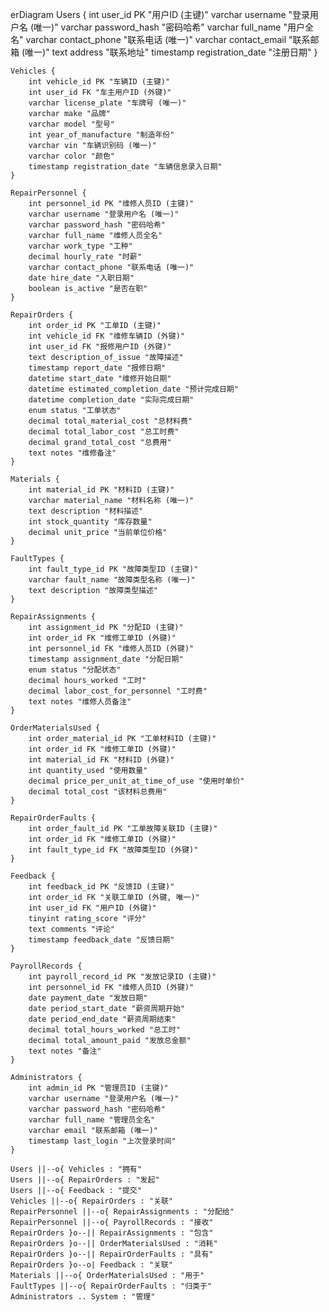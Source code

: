 erDiagram
    Users {
        int user_id PK "用户ID (主键)"
        varchar username "登录用户名 (唯一)"
        varchar password_hash "密码哈希"
        varchar full_name "用户全名"
        varchar contact_phone "联系电话 (唯一)"
        varchar contact_email "联系邮箱 (唯一)"
        text address "联系地址"
        timestamp registration_date "注册日期"
    }

    Vehicles {
        int vehicle_id PK "车辆ID (主键)"
        int user_id FK "车主用户ID (外键)"
        varchar license_plate "车牌号 (唯一)"
        varchar make "品牌"
        varchar model "型号"
        int year_of_manufacture "制造年份"
        varchar vin "车辆识别码 (唯一)"
        varchar color "颜色"
        timestamp registration_date "车辆信息录入日期"
    }

    RepairPersonnel {
        int personnel_id PK "维修人员ID (主键)"
        varchar username "登录用户名 (唯一)"
        varchar password_hash "密码哈希"
        varchar full_name "维修人员全名"
        varchar work_type "工种"
        decimal hourly_rate "时薪"
        varchar contact_phone "联系电话 (唯一)"
        date hire_date "入职日期"
        boolean is_active "是否在职"
    }

    RepairOrders {
        int order_id PK "工单ID (主键)"
        int vehicle_id FK "维修车辆ID (外键)"
        int user_id FK "报修用户ID (外键)"
        text description_of_issue "故障描述"
        timestamp report_date "报修日期"
        datetime start_date "维修开始日期"
        datetime estimated_completion_date "预计完成日期"
        datetime completion_date "实际完成日期"
        enum status "工单状态"
        decimal total_material_cost "总材料费"
        decimal total_labor_cost "总工时费"
        decimal grand_total_cost "总费用"
        text notes "维修备注"
    }

    Materials {
        int material_id PK "材料ID (主键)"
        varchar material_name "材料名称 (唯一)"
        text description "材料描述"
        int stock_quantity "库存数量"
        decimal unit_price "当前单位价格"
    }

    FaultTypes {
        int fault_type_id PK "故障类型ID (主键)"
        varchar fault_name "故障类型名称 (唯一)"
        text description "故障类型描述"
    }

    RepairAssignments {
        int assignment_id PK "分配ID (主键)"
        int order_id FK "维修工单ID (外键)"
        int personnel_id FK "维修人员ID (外键)"
        timestamp assignment_date "分配日期"
        enum status "分配状态"
        decimal hours_worked "工时"
        decimal labor_cost_for_personnel "工时费"
        text notes "维修人员备注"
    }

    OrderMaterialsUsed {
        int order_material_id PK "工单材料ID (主键)"
        int order_id FK "维修工单ID (外键)"
        int material_id FK "材料ID (外键)"
        int quantity_used "使用数量"
        decimal price_per_unit_at_time_of_use "使用时单价"
        decimal total_cost "该材料总费用"
    }

    RepairOrderFaults {
        int order_fault_id PK "工单故障关联ID (主键)"
        int order_id FK "维修工单ID (外键)"
        int fault_type_id FK "故障类型ID (外键)"
    }

    Feedback {
        int feedback_id PK "反馈ID (主键)"
        int order_id FK "关联工单ID (外键, 唯一)"
        int user_id FK "用户ID (外键)"
        tinyint rating_score "评分"
        text comments "评论"
        timestamp feedback_date "反馈日期"
    }

    PayrollRecords {
        int payroll_record_id PK "发放记录ID (主键)"
        int personnel_id FK "维修人员ID (外键)"
        date payment_date "发放日期"
        date period_start_date "薪资周期开始"
        date period_end_date "薪资周期结束"
        decimal total_hours_worked "总工时"
        decimal total_amount_paid "发放总金额"
        text notes "备注"
    }

    Administrators {
        int admin_id PK "管理员ID (主键)"
        varchar username "登录用户名 (唯一)"
        varchar password_hash "密码哈希"
        varchar full_name "管理员全名"
        varchar email "联系邮箱 (唯一)"
        timestamp last_login "上次登录时间"
    }

    Users ||--o{ Vehicles : "拥有"
    Users ||--o{ RepairOrders : "发起"
    Users ||--o{ Feedback : "提交"
    Vehicles ||--o{ RepairOrders : "关联"
    RepairPersonnel ||--o{ RepairAssignments : "分配给"
    RepairPersonnel ||--o{ PayrollRecords : "接收"
    RepairOrders }o--|| RepairAssignments : "包含"
    RepairOrders }o--|| OrderMaterialsUsed : "消耗"
    RepairOrders }o--|| RepairOrderFaults : "具有"
    RepairOrders }o--o| Feedback : "关联"
    Materials ||--o{ OrderMaterialsUsed : "用于"
    FaultTypes ||--o{ RepairOrderFaults : "归类于"
    Administrators .. System : "管理"
